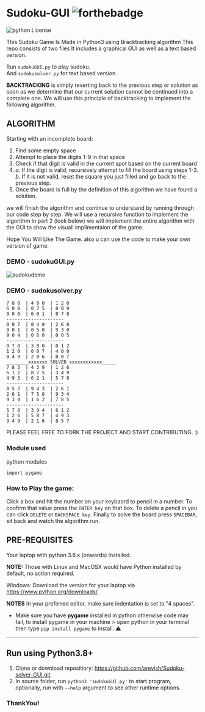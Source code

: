 # Sudoku-GUI  ![forthebadge](https://forthebadge.com/images/badges/made-with-python.svg)

![python License](https://img.shields.io/badge/MADE%20WITH-Pygames-green.svg)

This Sudoku Game Is Made in Python3 using Bracktracking algorithm
This repo consists of two files It includes a graphical GUI as well as a text based version.

Run `sudokuGUI.py` to play sudoku.<br>
And `sudokusolver.py` for text based version.

**BACKTRACKING** is simply reverting back to the previous step or solution as soon as we determine that our current solution cannot be continued into a complete one. We will use this principle of backtracking to implement the following algorithm.

## ALGORITHM

Starting with an incomplete board:

1. Find some empty space
2. Attempt to place the digits 1-9 in that space
3. Check if that digit is valid in the current spot based on the current board
4. *a.* If the digit is valid, recursively attempt to   fill the board using steps 1-3.<br>
 *b.* If it is not valid, reset the square you just filled and go back to the previous step.
5. Once the board is full by the definition of this algorithm we have found a solution.

we will finish the algorithm and continue to understand by running through our code step by step. We will use a recursive function to implement the algorithm 
In part 2 (look below) we will implement the entire algorithm with the GUI to show the visuall implimentaion of the game.

Hope You Will Like The Game. also u can use the code to make your own version of game.

### DEMO - sudokuGUI.py
![sudokudemo](https://user-images.githubusercontent.com/91308138/161383210-7c0cf10f-9c40-4ab7-b92c-473c09a99f5d.gif)

###  DEMO - sudokusolver.py
```
7 8 0  | 4 0 0  | 1 2 0
6 0 0  | 0 7 5  | 0 0 9
0 0 0  | 6 0 1  | 0 7 8
---------------------
0 0 7  | 0 4 0  | 2 6 0
0 0 1  | 0 5 0  | 9 3 0
9 0 4  | 0 6 0  | 0 0 5
---------------------
0 7 0  | 3 0 0  | 0 1 2
1 2 0  | 0 0 7  | 4 0 0
0 4 9  | 2 0 6  | 0 0 7
________xxxxxxx SOLVED xxxxxxxxxxxx_____
7 8 5  | 4 3 9  | 1 2 6
6 1 2  | 8 7 5  | 3 4 9
4 9 3  | 6 2 1  | 5 7 8
---------------------
8 5 7  | 9 4 3  | 2 6 1
2 6 1  | 7 5 8  | 9 3 4
9 3 4  | 1 6 2  | 7 8 5
---------------------
5 7 8  | 3 9 4  | 6 1 2
1 2 6  | 5 8 7  | 4 9 3
3 4 9  | 2 1 6  | 8 5 7
```
PLEASE FEEL FREE TO FORK THE PROJECT AND START CONTRIBUTING. :)

### Module used
python modules
```
import pygame
```
### How to Play the game:
Click a box and hit the number on your keybaord to pencil in a number. To confirm that value press the `ENTER key` on that box. To delete a pencil in you can click `DELETE` or `BACKSPACE key`. Finally to solve the board press `SPACEBAR`, sit back and watch the algorithm run.

## PRE-REQUISITES
Your laptop with python 3.6.x (onwards) installed.

**NOTE:** Those with Linux and MacOSX would have Python installed by default, no action required.

Windows: Download the version for your laptop via https://www.python.org/downloads/

**NOTES**
In your preferred editor, make sure indentation is set to "4 spaces".

* Make sure you have **pygame** installed in python otherwise code may fail, to install pygame in your machine > open python in your terminal then type `pip install pygame` to install. :warning:

---

## Run using Python3.8+
1. Clone or download repositiory: https://github.com/arevish/Sudoku-solver-GUI.git
2. In source folder, run `python3 'sudokuGUI.py'` to start program, optionally, run with `--help` argument to see other runtime options.
 
### ThankYou!
